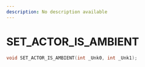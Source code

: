 ```yaml
---
description: No description available 
---
```


# SET_ACTOR_IS_AMBIENT

```cpp
void SET_ACTOR_IS_AMBIENT(int _Unk0, int _Unk1);
```